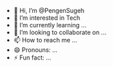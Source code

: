 - 👋 Hi, I’m @PengenSugeh
- 👀 I’m interested in Tech
- 🌱 I’m currently learning ...
- 💞️ I’m looking to collaborate on ...
- 📫 How to reach me ...
- 😄 Pronouns: ...
- ⚡ Fun fact: ...

<!---
PengenSugeh/PengenSugeh is a ✨ special ✨ repository because its `README.md` (this file) appears on your GitHub profile.
You can click the Preview link to take a look at your changes.
--->
